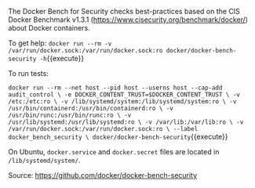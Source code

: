The Docker Bench for Security checks best-practices based on the CIS Docker Benchmark v1.3.1 (https://www.cisecurity.org/benchmark/docker/) about Docker containers.

To get help:
`docker run --rm -v /var/run/docker.sock:/var/run/docker.sock:ro docker/docker-bench-security -h`{{execute}}

To run tests:

`docker run --rm --net host --pid host --userns host --cap-add audit_control \
    -e DOCKER_CONTENT_TRUST=$DOCKER_CONTENT_TRUST \
    -v /etc:/etc:ro \
    -v /lib/systemd/system:/lib/systemd/system:ro \
    -v /usr/bin/containerd:/usr/bin/containerd:ro \
    -v /usr/bin/runc:/usr/bin/runc:ro \
    -v /usr/lib/systemd:/usr/lib/systemd:ro \
    -v /var/lib:/var/lib:ro \
    -v /var/run/docker.sock:/var/run/docker.sock:ro \
    --label docker_bench_security \
    docker/docker-bench-security`{{execute}}

On Ubuntu, `docker.service` and `docker.secret` files are located in `/lib/systemd/system/`.

Source: https://github.com/docker/docker-bench-security

